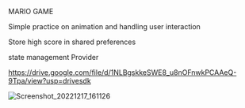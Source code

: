 MARIO GAME 

Simple practice on animation and handling user interaction 

Store high score in shared preferences

state management Provider 


https://drive.google.com/file/d/1NLBgskkeSWE8_u8nOFnwkPCAAeQ-9Tpa/view?usp=drivesdk


![Screenshot_20221217_161126](https://user-images.githubusercontent.com/91227030/208246139-d1f836bc-15fb-4824-83d5-4f7ea59046f4.jpg)
